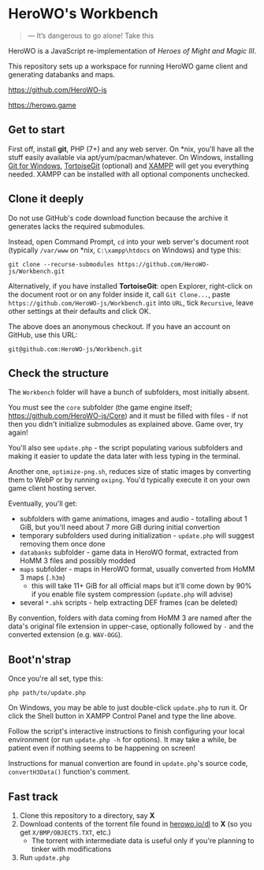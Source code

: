 # HeroWO's Workbench

> — It’s dangerous to go alone! Take this

HeroWO is a JavaScript re-implementation of *Heroes of Might and Magic III*.

This repository sets up a workspace for running HeroWO game client and generating databanks and maps.

https://github.com/HeroWO-js

https://herowo.game

## Get to start

First off, install **git**, PHP (7+) and any web server. On \*nix, you'll have all the stuff easily available via apt/yum/pacman/whatever. On Windows, installing [Git for Windows](https://github.com/git-for-windows/git/releases/), [TortoiseGit](https://tortoisegit.org/download/) (optional) and [XAMPP](https://sourceforge.net/projects/xampp/files/latest/download) will get you everything needed. XAMPP can be installed with all optional components unchecked.

## Clone it deeply

Do not use GitHub's code download function because the archive it generates lacks the required submodules.

Instead, open Command Prompt, `cd` into your web server's document root (typically `/var/www` on \*nix, `C:\xampp\htdocs` on Windows) and type this:

```
git clone --recurse-submodules https://github.com/HeroWO-js/Workbench.git
```

Alternatively, if you have installed **TortoiseGit**: open Explorer, right-click on the document root or on any folder inside it, call `Git Clone...`, paste `https://github.com/HeroWO-js/Workbench.git` into `URL`, tick `Recursive`, leave other settings at their defaults and click OK.

The above does an anonymous checkout. If you have an account on GitHub, use this URL:

```
git@github.com:HeroWO-js/Workbench.git
```

## Check the structure

The `Workbench` folder will have a bunch of subfolders, most initially absent.

You must see the `core` subfolder (the game engine itself; https://github.com/HeroWO-js/Core) and it must be filled with files - if not then you didn't initialize submodules as explained above. Game over, try again!

You'll also see `update.php` - the script populating various subfolders and making it easier to update the data later with less typing in the terminal.

Another one, `optimize-png.sh`, reduces size of static images by converting them to WebP or by running `oxipng`. You'd typically execute it on your own game client hosting server.

Eventually, you'll get:

* subfolders with game animations, images and audio - totalling about 1 GiB, but you'll need about 7 more GiB during initial convertion
* temporary subfolders used during initialization - `update.php` will suggest removing them once done
* `databanks` subfolder - game data in HeroWO format, extracted from HoMM 3 files and possibly modded
* `maps` subfolder - maps in HeroWO format, usually converted from HoMM 3 maps (`.h3m`)
  * this will take 11+ GiB for all official maps but it'll come down by 90% if you enable file system compression (`update.php` will advise)
* several `*.ahk` scripts - help extracting DEF frames (can be deleted)

By convention, folders with data coming from HoMM 3 are named after the data's original file extension in upper-case, optionally followed by `-` and the converted extension (e.g. `WAV-OGG`).

## Boot'n'strap

Once you're all set, type this:

```
php path/to/update.php
```

On Windows, you may be able to just double-click `update.php` to run it. Or click the Shell button in XAMPP Control Panel and type the line above.

Follow the script's interactive instructions to finish configuring your local environment (or run `update.php -h` for options). It may take a while, be patient even if nothing seems to be happening on screen!

Instructions for manual convertion are found in `update.php`'s source code, `convertH3Data()` function's comment.

## Fast track

1. Clone this repository to a directory, say **X**
2. Download contents of the torrent file found in [herowo.io/dl](https://herowo.io/dl) to **X** (so you get `X/BMP/OBJECTS.TXT`, etc.)
    * The torrent with intermediate data is useful only if you're planning to tinker with modifications
3. Run `update.php`
